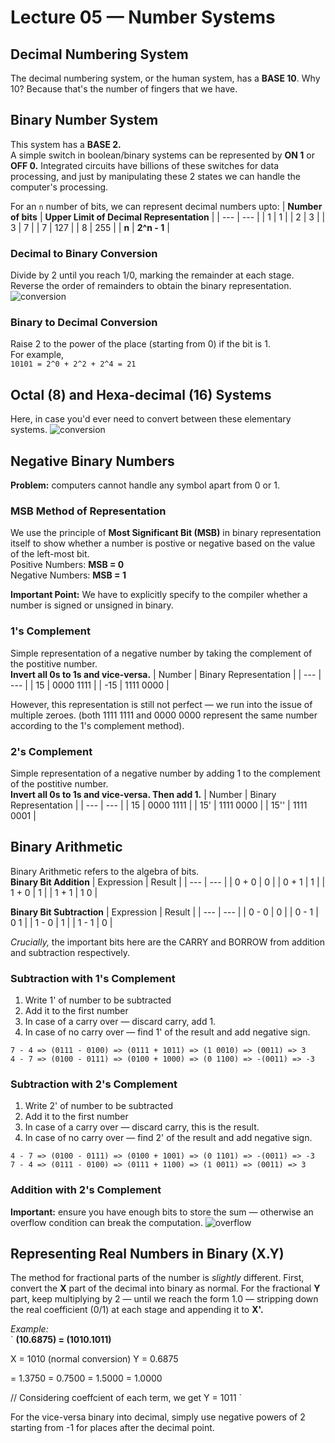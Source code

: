 # Lecture 05 — Number Systems

## Decimal Numbering System
The decimal numbering system, or the human system, has a **BASE 10**. Why 10? Because that's the number of fingers that we have.

## Binary Number System
This system has a **BASE 2.**  
A simple switch in boolean/binary systems can be represented by **ON 1** or **OFF 0.** Integrated circuits have billions of these switches for data processing, and just by manipulating these 2 states we can handle the computer's processing.  

For an `n` number of bits, we can represent decimal numbers upto:
| **Number of bits** | **Upper Limit of Decimal Representation** |
| --- | --- |
| 1 | 1 |
| 2 | 3 |
| 3 | 7 |
| 7 | 127 |
| 8 | 255 | 
| **n** | **2^n - 1** |  


### Decimal to Binary Conversion
Divide by 2 until you reach 1/0, marking the remainder at each stage. Reverse the order of remainders to obtain the binary representation.
![conversion](https://github.com/psrth/intro-to-programming-csF111/blob/main/rsc/bindec.png)  

### Binary to Decimal Conversion
Raise 2 to the power of the place (starting from 0) if the bit is 1.  
For example,  
`10101 = 2^0 + 2^2 + 2^4 = 21`  

## Octal (8) and Hexa-decimal (16) Systems
Here, in case you'd ever need to convert between these elementary systems.
![conversion](https://github.com/psrth/intro-to-programming-csF111/blob/main/rsc/num-sys.png)  


## Negative Binary Numbers
**Problem:** computers cannot handle any symbol apart from 0 or 1.  

### MSB Method of Representation
We use the principle of **Most Significant Bit (MSB)** in binary representation itself to show whether a number is postive or negative based on the value of the left-most bit.  
Positive Numbers: **MSB = 0**  
Negative Numbers: **MSB = 1**  

**Important Point:** We have to explicitly specify to the compiler whether a number is signed or unsigned in binary.  

### 1's Complement
Simple representation of a negative number by taking the complement of the postitive number.  
**Invert all 0s to 1s and vice-versa.**
| Number | Binary Representation |
| --- | --- |
| 15 | 0000 1111 |
| -15 | 1111 0000 | 

However, this representation is still not perfect — we run into the issue of multiple zeroes. (both 1111 1111 and 0000 0000 represent the same number according to the 1's complement method).  

### 2's Complement
Simple representation of a negative number by adding 1 to the complement of the postitive number.  
**Invert all 0s to 1s and vice-versa. Then add 1.**
| Number | Binary Representation |
| --- | --- |
| 15 | 0000 1111 |
| 15' | 1111 0000 | 
| 15'' | 1111 0001 |   




## Binary Arithmetic
Binary Arithmetic refers to the algebra of bits.  
**Binary Bit Addition**
| Expression | Result |
| --- | --- |
| 0 + 0 | 0 |
| 0 + 1 | 1 |
| 1 + 0 | 1 |
| 1 + 1 | 1 0 |  

**Binary Bit Subtraction**
| Expression | Result |
| --- | --- |
| 0 - 0 | 0 |
| 0 - 1 | 0 1 |
| 1 - 0 | 1 |
| 1 - 1 | 0 |  

*Crucially,* the important bits here are the CARRY and BORROW from addition and subtraction respectively.  

### Subtraction with 1's Complement
1. Write 1' of number to be subtracted
2. Add it to the first number
3. In case of a carry over — discard carry, add 1.
4. In case of no carry over — find 1' of the result and add negative sign.  

`7 - 4 => (0111 - 0100) => (0111 + 1011) => (1 0010) => (0011) => 3`  
`4 - 7 => (0100 - 0111) => (0100 + 1000) => (0 1100) => -(0011) => -3`  


### Subtraction with 2's Complement 
1. Write 2' of number to be subtracted
2. Add it to the first number
3. In case of a carry over — discard carry, this is the result.
4. In case of no carry over — find 2' of the result and add negative sign.  

`4 - 7 => (0100 - 0111) => (0100 + 1001) => (0 1101) => -(0011) => -3`  
`7 - 4 => (0111 - 0100) => (0111 + 1100) => (1 0011) => (0011) => 3`  


### Addition with 2's Complement
**Important:** ensure you have enough bits to store the sum — otherwise an overflow condition can break the computation.
![overflow](https://github.com/psrth/intro-to-programming-csF111/blob/main/rsc/overflow.png)  



## Representing Real Numbers in Binary (X.Y)
The method for fractional parts of the number is *slightly* different. First, convert the **X** part of the decimal into binary as normal. For the fractional **Y** part, keep multiplying by 2 — until we reach the form 1.0 — stripping down the real coefficient (0/1) at each stage and appending it to **X'.**  

*Example:*  
`
 **(10.6875) = (1010.1011)**  

 X = 1010 (normal conversion)
 Y = 0.6875  
 
   = 1.3750
   = 0.7500
   = 1.5000
   = 1.0000
 
// Considering coeffcient of each term, we get Y = 1011
`  

For the vice-versa binary into decimal, simply use negative powers of 2 starting from -1 for places after the decimal point.







